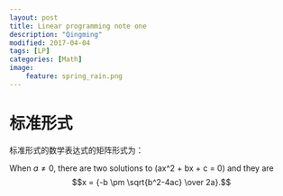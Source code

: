 ```yaml
---
layout: post
title: Linear programming note one
description: "Qingming"
modified: 2017-04-04
tags: [LP]
categories: [Math]
image:
    feature: spring_rain.png
---
```

# 标准形式 #

标准形式的数学表达式的矩阵形式为：

When $a \ne 0$, there are two solutions to \(ax^2 + bx + c = 0\) and they are
$$x = {-b \pm \sqrt{b^2-4ac} \over 2a}.$$